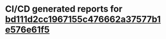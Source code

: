 # CI/CD generated reports for [bd111d2cc1967155c476662a37577b1e576e61f5](https://github.com/hydephp/develop/commit/bd111d2cc1967155c476662a37577b1e576e61f5)
